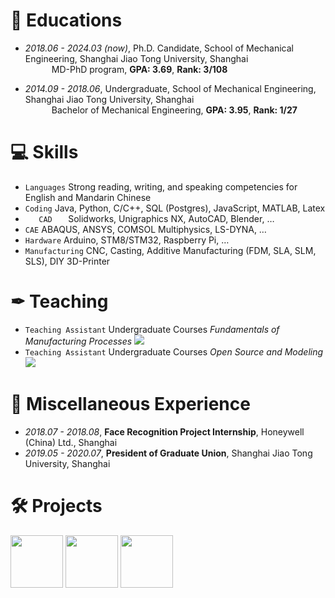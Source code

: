 
# 📖 Educations
- *2018.06 - 2024.03 (now)*, Ph.D. Candidate, School of Mechanical Engineering, Shanghai Jiao Tong University, Shanghai  
&emsp;&emsp;&emsp;MD-PhD program, **GPA: 3.69**, **Rank: 3/108**



- *2014.09 - 2018.06*, Undergraduate, School of Mechanical Engineering, Shanghai Jiao Tong University, Shanghai  
&emsp;&emsp;&emsp;Bachelor of Mechanical Engineering, **GPA: 3.95**, **Rank: 1/27**

# 💻 Skills
- `` Languages `` Strong reading, writing, and speaking competencies for English and Mandarin Chinese
- ``Coding`` Java, Python, C/C++, SQL (Postgres), JavaScript, MATLAB, Latex
- ``    CAD    `` Solidworks, Unigraphics NX, AutoCAD, Blender, …
- ``CAE`` ABAQUS, ANSYS, COMSOL Multiphysics, LS-DYNA, …
- ``Hardware`` Arduino, STM8/STM32, Raspberry Pi, …
- ``Manufacturing`` CNC, Casting, Additive Manufacturing (FDM, SLA, SLM, SLS), DIY 3D-Printer

# ✒ Teaching

- ``Teaching Assistant`` Undergraduate Courses *Fundamentals of Manufacturing Processes* ![](https://img.shields.io/badge/2019--2023-SJTU-red)
- ``Teaching Assistant`` Undergraduate Courses *Open Source and Modeling* ![](https://img.shields.io/badge/2021--2022-SJTU-red)

# 💬 Miscellaneous Experience

- *2018.07 - 2018.08*, **Face Recognition Project Internship**, Honeywell (China) Ltd., Shanghai
- *2019.05 - 2020.07*, **President of Graduate Union**, Shanghai Jiao Tong University, Shanghai

# 🛠️ Projects
<img src='./images/diffsinger.png' style='width: 6em;'> <img src='./images/fs2.png' style='width: 6em;'> <img src='./images/diffsinger.png' style='width: 6em;'>